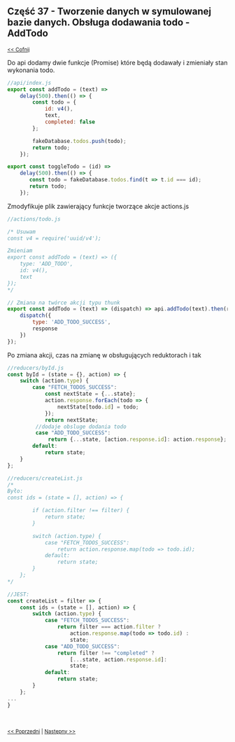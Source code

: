 ## Część 37 - Tworzenie danych w symulowanej bazie danych. Obsługa dodawania todo - AddTodo
<sub>[<< Cofnij](https://github.com/donatuss/Redux-Start-Egghead/blob/master/README.md)</sub><br/>

Do api dodamy dwie funkcje (Promise) które będą dodawały i zmieniały stan wykonania todo.
```javascript
//api/index.js
export const addTodo = (text) =>
    delay(500).then(() => {
        const todo = {
            id: v4(),
            text,
            completed: false
        };

        fakeDatabase.todos.push(todo);
        return todo;
    });

export const toggleTodo = (id) =>
    delay(500).then(() => {
       const todo = fakeDatabase.todos.find(t => t.id === id);
       return todo;
    });
```
Zmodyfikuje plik zawierający funkcje tworzące akcje actions.js
```javascript
//actions/todo.js

/* Usuwam 
const v4 = require('uuid/v4');

Zmieniam
export const addTodo = (text) => ({
    type: 'ADD_TODO',
    id: v4(),
    text
});
*/

// Zmiana na twórce akcji typu thunk
export const addTodo = (text) => (dispatch) => api.addTodo(text).then(response => {
    dispatch({
        type: 'ADD_TODO_SUCCESS',
        response
    })
});

```
Po zmiana akcji, czas na zmianę w obsługujących reduktorach i tak
```javascript
//reducers/byId.js
const byId = (state = {}, action) => {
    switch (action.type) {
        case "FETCH_TODOS_SUCCESS":
            const nextState = {...state};
            action.response.forEach(todo => {
                nextState[todo.id] = todo;
            });
            return nextState;
         //dodaje obsluge dodania todo
         case "ADD_TODO_SUCCESS":
             return {...state, [action.response.id]: action.response};
        default:
            return state;
    }
};
```
```javascript
//reducers/createList.js
/*
Było:
const ids = (state = [], action) => {

        if (action.filter !== filter) {
            return state;
        }

        switch (action.type) {
            case "FETCH_TODOS_SUCCESS":
                return action.response.map(todo => todo.id);
            default:
                return state;
        }
    };
*/

//JEST:
const createList = filter => {
    const ids = (state = [], action) => {
        switch (action.type) {
            case "FETCH_TODOS_SUCCESS":
                return filter === action.filter ?
                    action.response.map(todo => todo.id) :
                    state;
            case "ADD_TODO_SUCCESS":
                return filter !== "completed" ?
                    [...state, action.response.id]:
                    state;
            default:
                return state;
        }
    };
...
}
```

<br/>
 
 <sub>[<< Poprzedni](https://github.com/donatuss/Redux-Start-Egghead/blob/master/40-todoapps-avoid-race-with-thunks/README.md)
   | [Następny >>](https://github.com/donatuss/Redux-Start-Egghead/blob/master/42-.../README.md)
 </sub>
